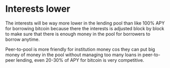 # Interests lower

The interests will be way more lower in the lending pool than like 100% APY for borrowing bitcoin because there the interests is adjusted block by block to make sure that there is enough money in the pool for borrowers to borrow anytime.

Peer-to-pool is more friendly for institution money cos they can put big money of money in the pool without managing too many loans in peer-to-peer lending, even 20-30% of APY for bitcoin is very competitive.
